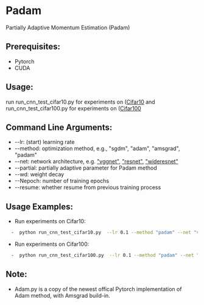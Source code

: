 # Padam
Partially Adaptive Momentum Estimation (Padam)

## Prerequisites: 
* Pytorch
* CUDA

## Usage:
run run_cnn_test_cifar10.py for experiments on ([Cifar10](https://www.cs.toronto.edu/~kriz/cifar.html) and run_cnn_test_cifar100.py for experiments on ([Cifar100](https://www.cs.toronto.edu/~kriz/cifar.html)

## Command Line Arguments:
* --lr: (start) learning rate 
* --method: optimization method, e.g., "sgdm", "adam", "amsgrad", "padam"
* --net: network architecture, e.g. ["vggnet"](https://arxiv.org/abs/1409.1556), ["resnet"](https://arxiv.org/abs/1512.03385), ["wideresnet"](https://arxiv.org/abs/1605.07146)
* --partial: partially adaptive parameter for Padam method
* --wd: weight decay
* --Nepoch: number of training epochs
* --resume: whether resume from previous training process

## Usage Examples:
* Run experiments on Cifar10:
```bash
  -  python run_cnn_test_cifar10.py  --lr 0.1 --method "padam" --net "vggnet"  --partial 0.125 --wd 5e-4
```
* Run experiments on Cifar100:
```bash
  -  python run_cnn_test_cifar100.py  --lr 0.1 --method "padam" --net "resnet"  --partial 0.125 --wd 5e-4
```
## Note:
* Adam.py is a copy of the newest offical Pytorch implementation of Adam method, with Amsgrad build-in. 
